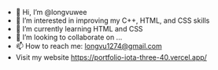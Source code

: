 - 👋 Hi, I’m @longvuwee
- 👀 I’m interested in improving my C++, HTML, and CSS skills
- 🌱 I’m currently learning HTML and CSS
- 💞️ I’m looking to collaborate on ...
- 📫 How to reach me: longvu1274@gmail.com
- Visit my website https://portfolio-iota-three-40.vercel.app/
<!---
longvuwee/longvuwee is a ✨ special ✨ repository because its `README.md` (this file) appears on your GitHub profile.
You can click the Preview link to take a look at your changes.
--->
